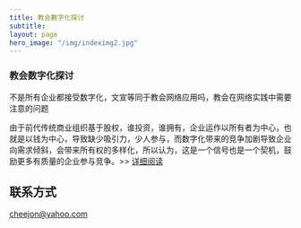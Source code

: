 ```yaml
---
title: 教会數字化探讨
subtitle: 
layout: page
hero_image: "/img/indeximg2.jpg"
---
```


### 教会数字化探讨

不是所有企业都接受数字化，文宣等同于教会网络应用吗，教会在网络实践中需要注意的问题

由于前代传统商业组织基于股权，谁投资，谁拥有，企业运作以所有者为中心，也就是以钱为中心，导致缺少吸引力，少人参与，而数字化带来的竞争加剧导致企业向需求倾斜，会带来所有权的多样化，所以认为，这是一个信号也是一个契机，鼓励更多有质量的企业参与竞争。>>  [详细阅读](/art/digital01/)


## 联系方式

cheejon@yahoo.com
